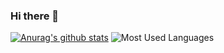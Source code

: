 ### Hi there 👋
[![Anurag's github stats](https://github-readme-stats.vercel.app/api?username=huhaoer)](https://github.com/anuraghazra/github-readme-stats)
![Most Used Languages](https://github-readme-stats.vercel.app/api/top-langs/?username=huhaoer&layout=compact)
